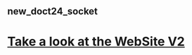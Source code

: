 <h2>new_doct24_socket</h2>

<h1>

[Take a look at the WebSite V2](https://online-hospital-react-socket.vercel.app/)

</h1>

